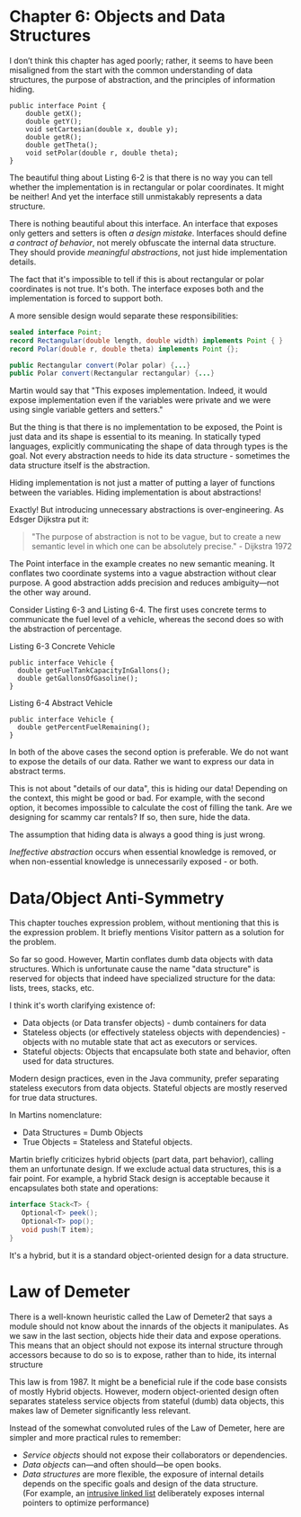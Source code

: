 # Chapter 6: Objects and Data Structures

I don’t think this chapter has aged poorly; rather, it seems to have been misaligned from the start with the common understanding of data structures, the purpose of abstraction, and the principles of information hiding.

<div class="book-quote">
<pre><code class="language-java">public interface Point {
    double getX();
    double getY();
    void setCartesian(double x, double y);
    double getR();
    double getTheta();
    void setPolar(double r, double theta);
}</code></pre>
The beautiful thing about Listing 6-2 is that there is no way you can tell whether the implementation is in rectangular or polar coordinates. It might be neither! And yet the interface still unmistakably represents a data structure.
</div>

There is nothing beautiful about this interface. An interface that exposes only getters and setters is often *a design mistake*.
Interfaces should define *a contract of behavior*, not merely obfuscate the internal data structure. 
They should provide *meaningful abstractions*, not just hide implementation details.

The fact that it's impossible to tell if this is about rectangular or polar coordinates is not true. It's both. 
The interface exposes both and the implementation is forced to support both.

A more sensible design would separate these responsibilities:

```java
sealed interface Point;
record Rectangular(double length, double width) implements Point { }
record Polar(double r, double theta) implements Point {};

public Rectangular convert(Polar polar) {...}
public Polar convert(Rectangular rectangular) {...}
```

Martin would say that "This exposes implementation. Indeed, it would expose implementation even if the variables were private and we were using single variable getters and setters."

But the thing is that there is no implementation to be exposed, the Point is just data and its shape is essential to its meaning.
In statically typed languages, explicitly communicating the shape of data through types is the goal.
Not every abstraction needs to hide its data structure - sometimes the data structure itself is the abstraction.

<div class="book-quote">
Hiding implementation is not just a matter of putting a layer of functions between the variables. Hiding implementation is about abstractions!
</div>

Exactly! But introducing unnecessary abstractions is over-engineering. As Edsger Dijkstra put it:

> "The purpose of abstraction is not to be vague, but to create a new semantic level in which one can be absolutely precise." - Dijkstra 1972

The Point interface in the example creates no new semantic meaning. 
It conflates two coordinate systems into a vague abstraction without clear purpose. A good abstraction adds precision and reduces ambiguity—not the other way around.

<div class="book-quote">
Consider Listing 6-3 and Listing 6-4. The first uses concrete terms to communicate the fuel level of a vehicle, whereas the second does so with the abstraction of percentage.

Listing 6-3 Concrete Vehicle
<pre><code class="language-java">public interface Vehicle {
  double getFuelTankCapacityInGallons();
  double getGallonsOfGasoline();
}
</code></pre>

Listing 6-4 Abstract Vehicle
<pre><code class="language-java">public interface Vehicle {
  double getPercentFuelRemaining();
}
</code></pre>

In both of the above cases the second option is preferable. We do not want to expose the details of our data. Rather we want to express our data in abstract terms.
</div>

This is not about "details of our data", this is hiding our data! 
Depending on the context, this might be good or bad. For example, with the second option, it becomes impossible to calculate the cost of filling the tank. 
Are we designing for scammy car rentals? If so, then sure, hide the data. 

The assumption that hiding data is always a good thing is just wrong. 

*Ineffective abstraction* occurs when essential knowledge is removed, or when non-essential knowledge is unnecessarily exposed - or both.

# Data/Object Anti-Symmetry

This chapter touches expression problem, without mentioning that this is the expression problem. It briefly mentions Visitor pattern as a solution for the problem.

So far so good. 
However, Martin conflates dumb data objects with data structures.
Which is unfortunate cause the name "data structure" is reserved for objects that indeed have specialized structure for the data: lists, trees, stacks, etc.

I think it's worth clarifying existence of:
- Data objects (or Data transfer objects) - dumb containers for data
- Stateless objects (or effectively stateless objects with dependencies) - objects with no mutable state that act as executors or services.
- Stateful objects: Objects that encapsulate both state and behavior, often used for data structures.

Modern design practices, even in the Java community, prefer separating stateless executors from data objects. Stateful objects are mostly reserved for true data structures.

In Martins nomenclature: 
- Data Structures = Dumb Objects
- True Objects = Stateless and Stateful objects. 

Martin briefly criticizes hybrid objects (part data, part behavior), calling them an unfortunate design. If we exclude actual data structures, this is a fair point. 
For example, a hybrid Stack design is acceptable because it encapsulates both state and operations:

```java
interface Stack<T> {
   Optional<T> peek();
   Optional<T> pop(); 
   void push(T item); 
}
```

It's a hybrid, but it is a standard object-oriented design for a data structure.

# Law of Demeter

<div class="book-quote">
There is a well-known heuristic called the Law of Demeter2 that says a module should not know about the innards of the objects it manipulates. As we saw in the last section, objects hide their data and expose operations. This means that an object should not expose its internal structure through accessors because to do so is to expose, rather than to hide, its internal structure
</div>

This law is from 1987. It might be a beneficial rule if the code base consists of mostly Hybrid objects. 
However, modern object-oriented design often separates stateless service objects from stateful (dumb) data objects, 
this makes law of Demeter significantly less relevant. 

Instead of the somewhat convoluted rules of the Law of Demeter, here are simpler and more practical rules to remember:
- *Service objects* should not expose their collaborators or dependencies.
- *Data objects* can—and often should—be open books.
- *Data structures* are more flexible, the exposure of internal details depends on the specific goals and design of the data structure.<br/>
  (For example, an [intrusive linked list](https://www.data-structures-in-practice.com/intrusive-linked-lists/) deliberately exposes internal pointers to optimize performance)

